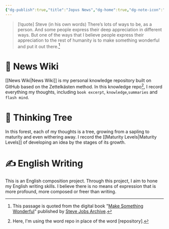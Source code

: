 ```yaml
---
{"dg-publish":true,"title":"Jopus News","dg-home":true,"dg-note-icon":"signpost","dg-pinned":true,"permalink":"/News Thread/","pinned":true,"tags":["gardenEntry"],"dgPassFrontmatter":true,"noteIcon":"signpost","created":"","updated":""}
---
```



> [!quote] Steve (in his own words)
> There’s lots of ways to be, as a person. And some people express their deep appreciation in different ways. But one of the ways that I believe people express their appreciation to the rest of humanity is to make something wonderful and put it out there.[^1]



# 📰 News Wiki 

[[News Wiki\|News Wiki]] is my personal knowledge repository built on GitHub based on the Zettelkästen method. In this knowledge repo[^2], I record everything my thoughts, including `book excerpt`, `knowledge`,`summaries` and `flash mind`.


# 🌲 Thinking Tree

In this forest, each of my thoughts is a tree, growing from a sapling to maturity and even withering away. I record the [[Maturity Levels\|Maturity Levels]] of developing an idea by the stages of its growth.


# ✍️ English Writing

This is an English composition project. Through this project, I aim to hone my English writing skills. I believe there is no means of expression that is more profound, more composed or freer than writing.

[^1]: This passage is quoted from the digital book "[Make Something Wonderful](https://book.stevejobsarchive.com/)" published by [Steve Jobs Archive](https://stevejobsarchive.com/).
[^2]: Here, I'm using the word repo in place of the word [repository].
